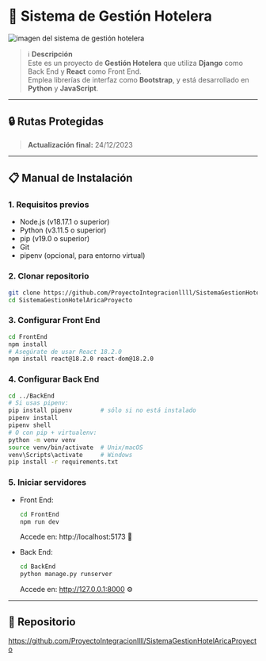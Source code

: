 # 🏨 Sistema de Gestión Hotelera

<image src="https://github.com/user-attachments/assets/0d6bbb28-6c71-49c4-bcc8-f84897191791" alt="imagen del sistema de gestión hotelera" with='800px'>

> ℹ️ **Descripción**  
> Este es un proyecto de **Gestión Hotelera** que utiliza **Django** como Back End y **React** como Front End.  
> Emplea librerías de interfaz como **Bootstrap**, y está desarrollado en **Python** y **JavaScript**.

---

## 🔒 Rutas Protegidas  
> **Actualización final:** 24/12/2023

---

## 📋 Manual de Instalación

### 1. Requisitos previos  
- Node.js (v18.17.1 o superior)  
- Python (v3.11.5 o superior)  
- pip (v19.0 o superior)  
- Git  
- pipenv (opcional, para entorno virtual)

### 2. Clonar repositorio  
```bash
git clone https://github.com/ProyectoIntegracionllll/SistemaGestionHotelAricaProyecto.git
cd SistemaGestionHotelAricaProyecto
```

### 3. Configurar Front End  
```bash
cd FrontEnd
npm install
# Asegúrate de usar React 18.2.0
npm install react@18.2.0 react-dom@18.2.0
```

### 4. Configurar Back End  
```bash
cd ../BackEnd
# Si usas pipenv:
pip install pipenv        # sólo si no está instalado
pipenv install
pipenv shell
# O con pip + virtualenv:
python -m venv venv
source venv/bin/activate  # Unix/macOS
venv\Scripts\activate     # Windows
pip install -r requirements.txt
```

### 5. Iniciar servidores  
- Front End:  
  ```bash
  cd FrontEnd
  npm run dev
  ```  
  Accede en: http://localhost:5173 🚀

- Back End:  
  ```bash
  cd BackEnd
  python manage.py runserver
  ```  
  Accede en: http://127.0.0.1:8000 ⚙️

---

## 📂 Repositorio  
https://github.com/ProyectoIntegracionllll/SistemaGestionHotelAricaProyecto  
